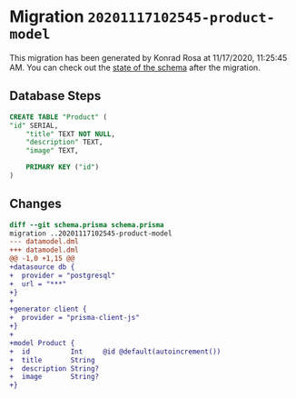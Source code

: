 # Migration `20201117102545-product-model`

This migration has been generated by Konrad Rosa at 11/17/2020, 11:25:45 AM.
You can check out the [state of the schema](./schema.prisma) after the migration.

## Database Steps

```sql
CREATE TABLE "Product" (
"id" SERIAL,
    "title" TEXT NOT NULL,
    "description" TEXT,
    "image" TEXT,

    PRIMARY KEY ("id")
)
```

## Changes

```diff
diff --git schema.prisma schema.prisma
migration ..20201117102545-product-model
--- datamodel.dml
+++ datamodel.dml
@@ -1,0 +1,15 @@
+datasource db {
+  provider = "postgresql"
+  url = "***"
+}
+
+generator client {
+  provider = "prisma-client-js"
+}
+
+model Product {
+  id          Int     @id @default(autoincrement())
+  title       String
+  description String?
+  image       String?
+}
```


